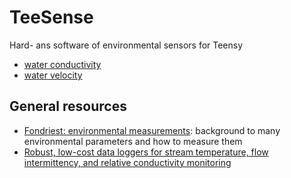 # TeeSense
Hard- ans software of environmental sensors for Teensy

- [water conductivity](conductivity/)
- [water velocity](velocity/)


## General resources

- [Fondriest: environmental
  measurements](https://www.fondriest.com/environmental-measurements/):
  background to many environmental parameters and how to measure them
- [Robust, low-cost data loggers for stream temperature, flow intermittency, and relative conductivity monitoring](https://agupubs.onlinelibrary.wiley.com/doi/pdf/10.1002/2013WR015158)

